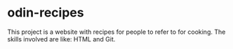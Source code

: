 # odin-recipes

This project is a website with recipes for people to refer to for cooking.
The skills involved are like:
HTML
and 
Git. 
